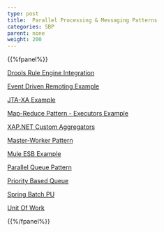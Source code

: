 ```yaml
---
type: post
title:  Parallel Processing & Messaging Patterns
categories: SBP
parent: none
weight: 200
---
```



 {{%fpanel%}}

 [Drools Rule Engine Integration](./xap-drools-integration.html)

 [Event Driven Remoting Example](./event-driven-remoting-example.html)

 [JTA-XA Example](./jta-xa-example.html)

 [Map-Reduce Pattern - Executors Example](./map-reduce-pattern-executors-example.html)

 [XAP.NET Custom Aggregators](./aggregators.html)

 [Master-Worker Pattern](./master-worker-pattern.html)

 [Mule ESB Example](./mule-esb-example.html)

 [Parallel Queue Pattern](./parallel-queue-pattern.html)

 [Priority Based Queue](./priority-based-queue.html)

 [Spring Batch PU](./spring-batch-pu.html)

 [Unit Of Work](./unit-of-work.html)

 {{%/fpanel%}}
